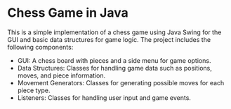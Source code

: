 # Chess Game in Java

This is a simple implementation of a chess game using Java Swing for the GUI and basic data structures for game logic. The project includes the following components:
- GUI: A chess board with pieces and a side menu for game options.
- Data Structures: Classes for handling game data such as positions, moves, and piece information.
- Movement Generators: Classes for generating possible moves for each piece type.
- Listeners: Classes for handling user input and game events.
